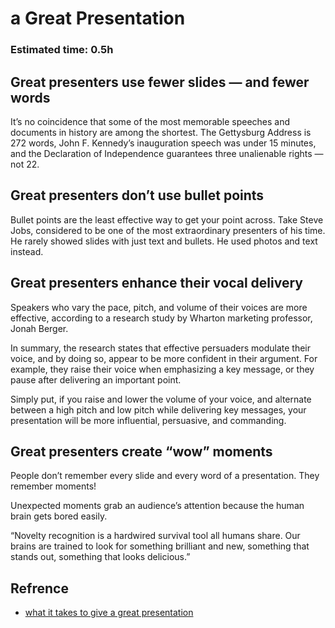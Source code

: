 # a Great Presentation
### Estimated time: 0.5h

## Great presenters use fewer slides — and fewer words
It’s no coincidence that some of the most memorable speeches and documents in history are among the shortest. The Gettysburg Address is 272 words, John F. Kennedy’s inauguration speech was under 15 minutes, and the Declaration of Independence guarantees three unalienable rights — not 22.

## Great presenters don’t use bullet points
Bullet points are the least effective way to get your point across. Take Steve Jobs, considered to be one of the most extraordinary presenters of his time. He rarely showed slides with just text and bullets. He used photos and text instead.

## Great presenters enhance their vocal delivery
Speakers who vary the pace, pitch, and volume of their voices are more effective, according to a research study by Wharton marketing professor, Jonah Berger.

In summary, the research states that effective persuaders modulate their voice, and by doing so, appear to be more confident in their argument. For example, they raise their voice when emphasizing a key message, or they pause after delivering an important point.

Simply put, if you raise and lower the volume of your voice, and alternate between a high pitch and low pitch while delivering key messages, your presentation will be more influential, persuasive, and commanding.

## Great presenters create “wow” moments
People don’t remember every slide and every word of a presentation. They remember moments!

Unexpected moments grab an audience’s attention because the human brain gets bored easily.

“Novelty recognition is a hardwired survival tool all humans share. Our brains are trained to look for something brilliant and new, something that stands out, something that looks delicious.”

## Refrence
- [what it takes to give a great presentation](https://hbr.org/2020/01/what-it-takes-to-give-a-great-presentation)
